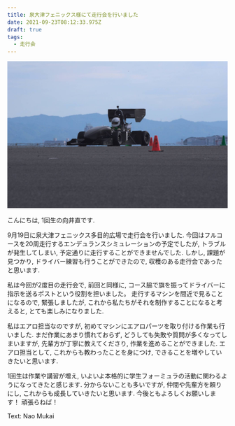 ```yaml
---
title: 泉大津フェニックス様にて走行会を行いました
date: 2021-09-23T08:12:33.975Z
draft: true
tags:
  - 走行会
---
```

![](1632384519987.jpg)

こんにちは, 1回生の向井直です.

9月19日に泉大津フェニックス多目的広場で走行会を行いました. 今回はフルコースを20周走行するエンデュランスシミュレーションの予定でしたが, トラブルが発生してしまい, 予定通りに走行することができませんでした. しかし, 課題が見つかり, ドライバー練習も行うことができたので, 収穫のある走行会であったと思います.

私は今回が2度目の走行会で, 前回と同様に, コース脇で旗を振ってドライバーに指示を送るポストという役割を担いました。 走行するマシンを間近で見ることになるので, 緊張しましたが, これから私たちがそれを制作することになると考えると, とても楽しみになりました. 

私はエアロ担当なのですが, 初めてマシンにエアロパーツを取り付ける作業も行いました. まだ作業にあまり慣れておらず, どうしても失敗や質問が多くなってしまいますが, 先輩方が丁寧に教えてくださり, 作業を進めることができました. エアロ担当として, これからも教わったことを身につけ, できることを増やしていきたいと思います.

1回生は作業や講習が増え, いよいよ本格的に学生フォーミュラの活動に関わるようになってきたと感じます. 分からないことも多いですが, 仲間や先輩方を頼りにし, これからも成長していきたいと思います. 今後ともよろしくお願いします！ 頑張らねば！

Text: Nao Mukai